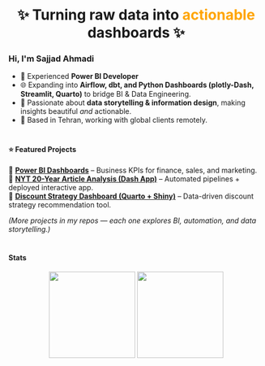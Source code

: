 <h1 align='center'>✨ Turning raw data into <span style='color: orange;'>actionable</span> dashboards ✨</h1>


### Hi, I'm Sajjad Ahmadi  
- 💼 Experienced **Power BI Developer**  
- 🌐 Expanding into **Airflow, dbt, and Python Dashboards (plotly-Dash, Streamlit, Quarto)** to bridge BI & Data Engineering.  
- 🎨 Passionate about **data storytelling & information design**, making insights beautiful *and* actionable.  
- 📍 Based in Tehran, working with global clients remotely.  

#

#### ⭐ Featured Projects  
🔹  **[Power BI Dashboards](https://github.com/Dashboard-Design/PowerBI-Design-Files)** – Business KPIs for finance, sales, and marketing.   
🔹  **[NYT 20-Year Article Analysis (Dash App)](https://github.com/Dashboard-Design/nyt-articles-dashboard)** – Automated pipelines + deployed interactive app.  
🔹  **[Discount Strategy Dashboard (Quarto + Shiny)](https://github.com/Dashboard-Design/Discount-Strategy-Dashboard)** – Data-driven discount strategy recommendation tool.

*(More projects in my repos — each one explores BI, automation, and data storytelling.)*  

#

#### Stats

<div align="center">
  <img src="https://github-readme-stats.vercel.app/api?username=Dashboard-Design&show_icons=true&theme=vue&hide_border=true" height="170"/>
  <img src="https://github-readme-stats.vercel.app/api/top-langs?username=Dashboard-Design&layout=compact&theme=vue&hide_border=true" height="170"/>
</div>



